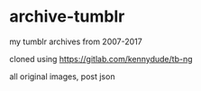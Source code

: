 # archive-tumblr

my tumblr archives from 2007-2017

cloned using https://gitlab.com/kennydude/tb-ng

all original images, post json
